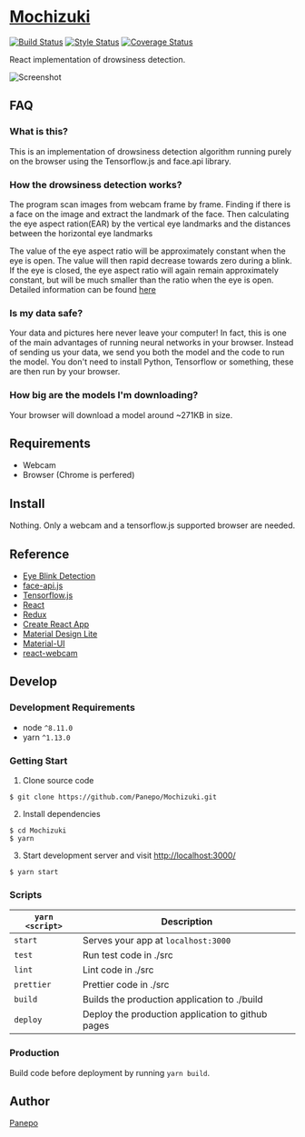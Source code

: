 # [Mochizuki](https://panepo.github.io/Mochizuki/)

[![Build Status][travis-image]][travis-url] [![Style Status][prettier-image]][prettier-url] [![Coverage Status][codecov-image]][codecov-url]

[travis-image]: https://travis-ci.org/Panepo/Mochizuki.svg
[travis-url]: https://travis-ci.org/Panepo/Mochizuki.svg?branch=master

[prettier-image]: https://img.shields.io/badge/code_style-prettier-ff69b4.svg
[prettier-url]: https://github.com/prettier/prettier

[codecov-image]: https://codecov.io/gh/Panepo/Mochizuki/branch/master/graph/badge.svg
[codecov-url]: https://codecov.io/gh/Panepo/Mochizuki

React implementation of drowsiness detection.

![Screenshot](https://github.com/Panepo/Mochizuki/blob/master/documents/sceeenshot.png)

## FAQ

### What is this?

This is an implementation of drowsiness detection algorithm running purely on the browser using the Tensorflow.js and face.api library.

### How the drowsiness detection works?

The program scan images from webcam frame by frame. Finding if there is a face on the image and extract the landmark of the face. Then calculating the eye aspect ration(EAR) by the vertical eye landmarks and the distances between the horizontal eye landmarks

The value of the eye aspect ratio will be approximately constant when the eye is open. The value will then rapid decrease towards zero during a blink. If the eye is closed, the eye aspect ratio will again remain approximately constant, but will be much smaller than the ratio when the eye is open. Detailed information can be found [here](http://vision.fe.uni-lj.si/cvww2016/proceedings/papers/05.pdf)

### Is my data safe?

Your data and pictures here never leave your computer! In fact, this is one of the main advantages of running neural networks in your browser. Instead of sending us your data, we send you both the model and the code to run the model. You don't need to install Python, Tensorflow or something, these are then run by your browser.

### How big are the models I'm downloading?

Your browser will download a model around ~271KB in size.

## Requirements

* Webcam
* Browser (Chrome is perfered)

## Install

Nothing. Only a webcam and a tensorflow.js supported browser are needed.

## Reference

* [Eye Blink Detection](http://vision.fe.uni-lj.si/cvww2016/proceedings/papers/05.pdf)
* [face-api.js](https://github.com/justadudewhohacks/face-api.js)
* [Tensorflow.js](https://js.tensorflow.org/)
* [React](https://facebook.github.io/react/)
* [Redux](http://redux.js.org/)
* [Create React App ](https://github.com/facebook/create-react-app)
* [Material Design Lite](https://getmdl.io/)
* [Material-UI](https://material-ui.com/)
* [react-webcam](https://github.com/mozmorris/react-webcam)

## Develop

### Development Requirements
* node `^8.11.0`
* yarn `^1.13.0`

### Getting Start

1. Clone source code
```
$ git clone https://github.com/Panepo/Mochizuki.git
```
2. Install dependencies
```
$ cd Mochizuki
$ yarn
```
3. Start development server and visit [http://localhost:3000/](http://localhost:3000/)
```
$ yarn start
```
### Scripts

|`yarn <script>`       |Description|
|-------------------|-----------|
|`start`            |Serves your app at `localhost:3000`|
|`test`             |Run test code in ./src|
|`lint`             |Lint code in ./src|
|`prettier`         |Prettier code in ./src|
|`build`            |Builds the production application to ./build|
|`deploy`           |Deploy the production application to github pages|

### Production

Build code before deployment by running `yarn build`.

## Author

[Panepo](https://github.com/Panepo)
